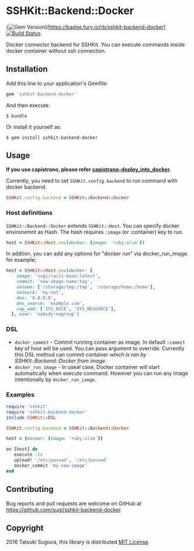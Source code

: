 # SSHKit::Backend::Docker

{<img src="https://badge.fury.io/rb/sshkit-backend-docker.svg" alt="Gem Version" />}[https://badge.fury.io/rb/sshkit-backend-docker]
[![Build Status](https://travis-ci.org/sugi/sshkit-backend-docker.svg?branch=master)](https://travis-ci.org/sugi/sshkit-backend-docker)

Docker connector backend for SSHKit.
You can execute commands inside docker container without ssh connection.

## Installation

Add this line to your application's Gemfile:

```ruby
gem 'sshkit-backend-docker'
```

And then execute:

    $ bundle

Or install it yourself as:

    $ gem install sshkit-backend-docker

## Usage

**If you use capistrano, please refer [capistrano-deploy_into_docker](https://github.com/sugi/capistrano-deploy_into_docker).**

Currently, you need to set `SSHKit.config.backend` to run command with docker backend.

```ruby
SSHKit.config.backend = SSHKit::Backend::Docker
```

### Host definitions

`SSHKit::Backend::Docker` extends `SSHKit::Host`.
You can specify docker environemnt as Hash. The hash requires `:image` (or :container) key to run.

```ruby
host = SSHKit::Host.new(docker: {image: 'ruby:slim'})
```

In addtion, you can add any options for "docker run" via docker_run_image. for example;

```ruby
host = SSHKit::Host.new(docker: {
    image: 'sugi/rails-base:latest',
    commit: 'new-image-name:tag',
    volume: ['/storage/tmp:/tmp', '/storage/home:/home'],
    network: 'my-net',
    dns: '8.8.8.8',
    dns_search: 'example.com',
    cap_add: ['SYS_NICE', 'SYS_RESOURCE'],
  }, user: 'nobody:nogroup')
```

### DSL

* `docker_commit` - Commit running container as image. In default `:commit` key of host will be used. You can pass argument to override. Currently this DSL method can commit container *which is ran by SSHKit::Backend::Docker from image*.
* `docker_run_image` - In useal case, Docker container will start automatically when execute command. However you can run any image intentionally by `docker_run_iamge`.

### Examples

```ruby
require 'sshkit'
require 'sshkit-backend-docker'
include SSHKit::DSL

SSHKit.config.backend = SSHKit::Backend::Docker

host = {docker: {image: 'ruby:slim'}}

on [host] do
   execute :ls
   upload! '/etc/passwd', '/etc/passwd'
   docker_commit 'my-new-image'
end
```

## Contributing

Bug reports and pull requests are welcome on GitHub at https://github.com/sugi/sshkit-backend-docker.

## Copyright

2016 Tatsuki Sugiura, this library is distributed [MIT License](https://opensource.org/licenses/MIT).

